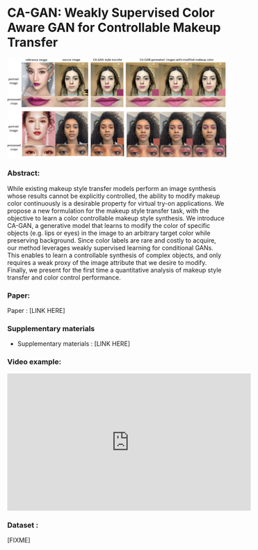 # CA-GAN: Weakly Supervised Color Aware GAN for Controllable Makeup Transfer

![example_style_transfer](images/full_face_shades.png)

### Abstract:
While existing makeup style transfer models perform an image synthesis whose results cannot be explicitly controlled, the ability to modify makeup color continuously is a desirable property for virtual try-on applications. We propose a new formulation for the makeup style transfer task, with the objective to learn a color controllable makeup style synthesis. 
We introduce CA-GAN, a generative model that learns to modify the color of specific objects (e.g. lips or eyes) in the image to an arbitrary target color while preserving background. 
Since color labels are rare and costly to acquire, our method leverages
weakly supervised learning for conditional GANs. This enables to learn a controllable synthesis of complex objects, and only requires a weak proxy of the image attribute that we desire to modify.
Finally, we present for the first time a quantitative analysis of makeup style transfer and color control performance.

### Paper:
Paper : [LINK HERE]

### Supplementary materials

- Supplementary materials : [LINK HERE]

### Video example:

<iframe  style="display: block; margin: auto;" width="560" height="315" src="https://www.youtube.com/embed/KuP9hTOZsMY" frameborder="0" allow="accelerometer; autoplay; encrypted-media; gyroscope; picture-in-picture" allowfullscreen></iframe>

### Dataset : 

[FIXME]
